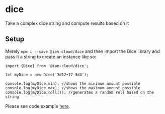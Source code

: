 # dice
Take a complex dice string and compute results based on it

## Setup
Merely `npm i --save @ion-cloud/dice` and then import the Dice library and pass it a string to create an instance like so:
```
import {Dice} from '@ion-cloud/dice';

let myDice = new Dice('3d12+17-3d4');

console.log(myDice.min); //shows the minimum amount possible
console.log(myDice.max); //shows the maximum amount possible
console.log(myDice.roll()); //generates a random roll based on the string
```
Please see code example [here](https://github.com/ion-cloud/dice/blob/master/src/demo-dice/src/App.vue).
